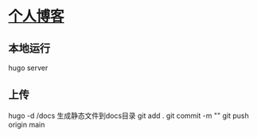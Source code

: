 # [个人博客](https://bufferflies.github.io/)
## 本地运行
hugo server

## 上传
hugo -d /docs  生成静态文件到docs目录
git add .
git commit -m ""
git push origin main 

